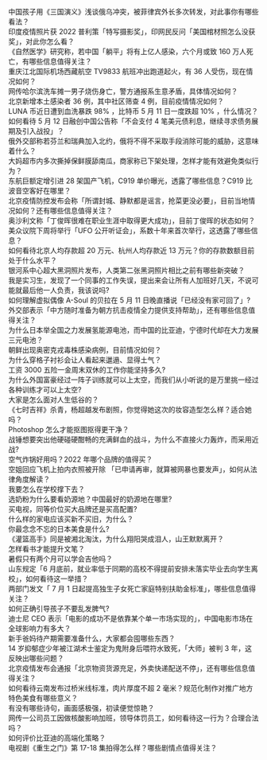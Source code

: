 中国孩子用《三国演义》浅谈俄乌冲突，被菲律宾外长多次转发，对此事你有哪些看法？  
印度疫情照片获 2022 普利策「特写摄影奖」，印网民反问「美国棺材照怎么没获奖」，对此你怎么看？  
《自然医学》研究称，若中国「躺平」将有上亿人感染，六个月或致 160 万人死亡，有哪些信息值得关注？  
重庆江北国际机场西藏航空 TV9833 航班冲出跑道起火，有 36 人受伤，现在情况如何？  
网传哈尔滨洗车摊一男子烧伤身亡，警方通报系生意矛盾，具体情况如何？  
北京新增本土感染者 36 例，其中社区筛查 4 例，目前疫情情况如何？  
LUNA 币近日遭到血洗暴跌 98% ，比特币 5 月 11 日一度跌超 10% ，什么情况？  
如何看待 5 月 12 日融创中国公告称「不会支付 4 笔美元债利息，继续寻求债务展期及引入战投」？  
俄外交部称若芬兰和瑞典加入北约，俄将不得不采取手段消除可能的威胁，这意味着什么？  
大妈超市内多次撕掉保鲜膜舔南瓜，商家称已下架处理，怎样才能有效避免类似行为？  
东航巨额定增引进 28 架国产飞机，C919 单价曝光，透露了哪些信息？C919 比波音空客好在哪里？  
北京疫情防控发布会称「所谓封城、静默都是谣言，抢菜更没必要」，目前当地情况如何？还有哪些信息值得关注？  
奥沙利文称「丁俊晖很难在职业生涯中取得更大成功」，目前丁俊晖的状态如何？  
美众议院下周将举行「UFO 公开听证会」，系数十年来首次举行，这透露了哪些信息？  
如何看待北京人均存款超 20 万元、杭州人均存款近 13 万元？你的存款数额目前处于什么水平？  
银河系中心超大黑洞照片发布，人类第二张黑洞照片相比之前有哪些新突破？  
我是实习生，发现了一个同事的工作失误，提出来会让所有人加班好几天，不说可能就最后他一人负责，我该说吗?  
如何理解虚拟偶像 A-Soul 的贝拉在 5 月 11 日晚直播说「已经没有家可回了」?  
外交部表示「中方随时准备为朝方抗击疫情全力提供支持帮助」，还有哪些信息值得关注？  
为什么日本举全国之力发展氢能源电池，而中国的比亚迪，宁德时代却在大力发展三元电池？  
朝鲜出现奥密克戎毒株感染病例，目前情况如何？  
为什么穿格子衬衫会让人看起来邋遢、显得土气？  
工资 3000 五险一金周末双休的工作你能坚持多久?  
为什么外国富豪经过一阵子训练就可以上太空，而我们从小听说的是万里挑一经过各种训练才可以上太空?  
大家是怎么面对人生低谷的？  
《七时吉祥》杀青，杨超越发布剧照，你觉得她这次的妆容造型怎么样？适合她吗？  
Photoshop 怎么才能抠图抠得更干净？  
战锤想要突出他硬碰硬酣畅的充满鲜血的战斗，为什么不直接火力轰炸，而采用近战?  
空气炸锅好用吗？2022 年哪个品牌的值得买？  
空姐回应飞机上拍内衣照被开除 「已申请再审，就算被网暴也要发声」，如何从法律角度解读？  
我要怎么在学校撑下去？  
选奶粉为什么要看奶源地？中国最好的奶源地在哪里?  
买电视，同等价位买大品牌还是买高配置?  
什么样的家电应该买新不买旧，为什么？  
你最念念不忘的日本美食是什么?  
《灌篮高手》同是被湘北淘汰，为什么翔阳哭成泪人，山王默默离开？  
怎样看书才能提升文笔？  
暑假只有两个月可以学会吉他吗？  
山东规定「6 月底前，就业率低于同期的高校不得提前安排未落实毕业去向学生离校」，如何看待这一举措？  
两部门发文「 7 月 1 日起提高独生子女死亡家庭特别扶助金标准」，哪些信息值得关注？  
如何正确引导孩子不要乱发脾气?  
迪士尼 CEO 表示「电影的成功不是依靠某个单一市场实现的」，中国电影市场在全球影响力有多大？  
新手爸妈待产期需要准备什么，大家都会囤哪些东西？  
14 岁抑郁症少年被江湖术士鉴定为鬼附身后喂符水致死，「大师」被判 3 年，这反映出哪些问题？  
北京疫情发布会通报「北京物资货源充足，外卖快递配送不停」，还有哪些信息值得关注？  
如何看待云南发布过桥米线标准，肉片厚度不超 2 毫米？规范化制作对推广地方特色美食有哪些意义？  
有没有哪些诗句，画面感极强，初读便觉惊艳？  
网传一公司员工因做核酸影响加班，领导体罚员工，如何看待这一行为？合理合法吗？  
如何评价比亚迪的高端化策略？  
电视剧《重生之门》第 17-18 集拍得怎么样？哪些剧情点值得关注？  
